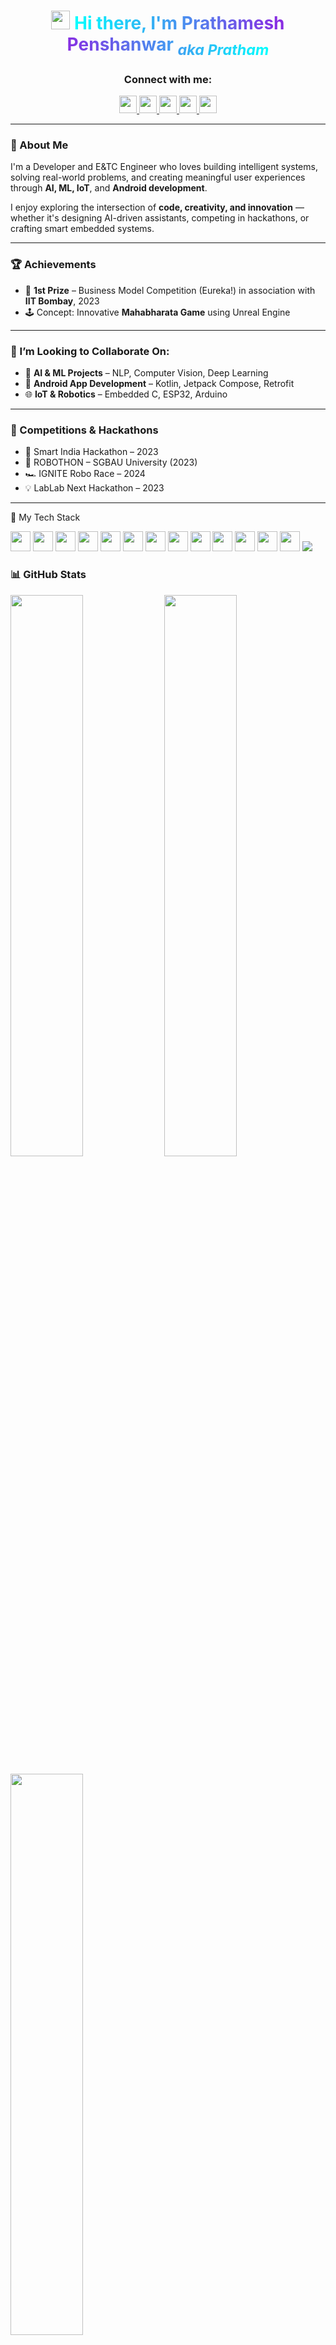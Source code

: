 <h1 align="center">
  <img src="https://media.giphy.com/media/hvRJCLFzcasrR4ia7z/giphy.gif" width="30px" />
  <span style="background: linear-gradient(to right, #00FFFF, #8A2BE2, #00FFFF); -webkit-background-clip: text; color: transparent; font-weight: 700;">
    Hi there, I'm Prathamesh Penshanwar
     </a>
    <sub><em>aka Pratham</em></sub>
  </span>

<h3 align="center">Connect with me:</h3>
<p align="center">
  <a href="https://www.linkedin.com/in/prathamesh-penshanwar777p/" target="_blank">
    <img src="https://img.shields.io/badge/LinkedIn-0077B5?style=for-the-badge&logo=linkedin&logoColor=white" height="28" />
  </a>
  <a href="https://github.com/PRATHAM777P" target="_blank">
    <img src="https://img.shields.io/badge/GitHub-100000?style=for-the-badge&logo=github&logoColor=white" height="28" />
  </a>
  <a href="mailto:prathameshpenshanwar777@gmail.com" target="_blank">
    <img src="https://img.shields.io/badge/Gmail-D14836?style=for-the-badge&logo=gmail&logoColor=white" height="28" />
  </a>
  <a href="https://www.codechef.com/users/prath_7codex" target="_blank">
    <img src="https://img.shields.io/badge/CodeChef-5B4638?style=for-the-badge&logo=codechef&logoColor=white" height="28" />
  </a>
  <a href="https://www.hackerrank.com/profile/Prathamesh777H_R" target="_blank">
  <img src="https://img.shields.io/badge/HackerRank-2EC866?style=for-the-badge&logo=hackerrank&logoColor=white" height="28" />
</a>
</p>

---

### 🧠 About Me

I'm a Developer and E&TC Engineer who loves building intelligent systems, solving real-world problems, and creating meaningful user experiences through **AI, ML, IoT**, and **Android development**.

I enjoy exploring the intersection of **code, creativity, and innovation** — whether it's designing AI-driven assistants, competing in hackathons, or crafting smart embedded systems.

---
### 🏆 Achievements

- 🥇 **1st Prize** – Business Model Competition (Eureka!) in association with **IIT Bombay**, 2023  
- 🕹️ Concept: Innovative **Mahabharata Game** using Unreal Engine

---
### 🤝 I’m Looking to Collaborate On:

- 🤖 **AI & ML Projects** – NLP, Computer Vision, Deep Learning  
- 📱 **Android App Development** – Kotlin, Jetpack Compose, Retrofit 
- 🌐 **IoT & Robotics** – Embedded C, ESP32, Arduino
---
### 🚀 Competitions & Hackathons

- 🧠 Smart India Hackathon – 2023  
- 🤖 ROBOTHON – SGBAU University (2023)  
- 🏎️ IGNITE Robo Race – 2024  
- 💡 LabLab Next Hackathon – 2023  
---
🧰 My Tech Stack
<p align="left"><img src="https://skillicons.dev/icons?i=python&theme=light" width="32px"/> 
  <img src="https://skillicons.dev/icons?i=cpp&theme=light" width="32px"/> 
  <img src="https://skillicons.dev/icons?i=kotlin&theme=light" width="32px"/> 
  <img src="https://skillicons.dev/icons?i=vscode&theme=light" width="32px"/>
  <img src="https://skillicons.dev/icons?i=androidstudio&theme=light" width="32px"/>
  <img src="https://skillicons.dev/icons?i=git&theme=light" width="32px"/>
  <img src="https://skillicons.dev/icons?i=github&theme=light" width="32px"/>
  <img src="https://skillicons.dev/icons?i=docker&theme=light" width="32px"/>
  <img src="https://skillicons.dev/icons?i=azure&theme=light" width="32px"/>
  <img src="https://skillicons.dev/icons?i=aws&theme=light" width="32px"/>
  <img src="https://skillicons.dev/icons?i=linux&theme=light" width="32px"/>
  <img src="https://skillicons.dev/icons?i=opencv&theme=light" width="32px"/>
  <img src="https://skillicons.dev/icons?i=mysql&theme=light" width="32px"/>
  <img src="https://img.shields.io/badge/SQL-336791?style=flat&logo=postgresql&logoColor=white"/>
</p>
 
### 📊 GitHub Stats

<p align="left">
  <img width="48%" src="https://github-readme-stats.vercel.app/api?username=PRATHAM777P&theme=react&show_icons=true&count_private=true" />
  <img width="48%" src="https://streak-stats.demolab.com?user=PRATHAM777P&theme=react" />
</p>

<p align="left">
  <img width="48%" src="https://github-readme-stats.vercel.app/api/top-langs/?username=PRATHAM777P&layout=compact&theme=react" />
</p>

---
### ⚡ Fun Fact

🎶 Coding with beats = Ultimate Productivity! 🎧  

💡 Let’s Connect & Innovate Together! 🌟
---


  
